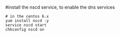 #install the nscd service, to enable the dns services

```
# in the centos 6.x
yum install nscd -y
service nscd start
chkconfig nscd on

```
